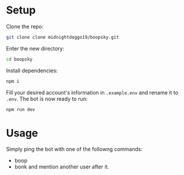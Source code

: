 # Setup

Clone the repo:

```sh
git clone clone midnightdoggo19/boopsky.git
```

Enter the new directory:

```sh
cd boopsky
```

Install dependencies:

```sh
npm i
```

Fill your desired account's information in `.example.env` and rename it to `.env`. The bot is now ready to run:

```sh
npm run dev
```

# Usage
Simply ping the bot with one of the followng commands:
* boop
* bonk
and mention another user after it.
